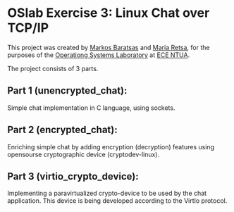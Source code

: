 # OSlab Exercise 3: Linux Chat over TCP/IP

This project was created by [Markos Baratsas](https://github.com/markosbaratsas) and [Maria Retsa](https://github.com/mariartc), for the purposes of the [Operationg Systems Laboratory](http://www.cslab.ece.ntua.gr/courses/compsyslab/) at [ECE NTUA](https://www.ece.ntua.gr/en).

The project consists of 3 parts.

## Part 1 (unencrypted_chat): 
Simple chat implementation in C language, using sockets.
## Part 2 (encrypted_chat): 
Enriching simple chat by adding encryption (decryption) features using opensourse cryptographic device (cryptodev-linux).
## Part 3 (virtio_crypto_device): 
Implementing a paravirtualized crypto-device to be used by the chat application. This device is being developed according to the VirtIo protocol.
